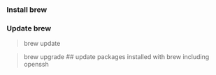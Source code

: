 ### Install brew

### Update brew
> brew update

> brew upgrade ## update packages installed with brew including openssh
### 
